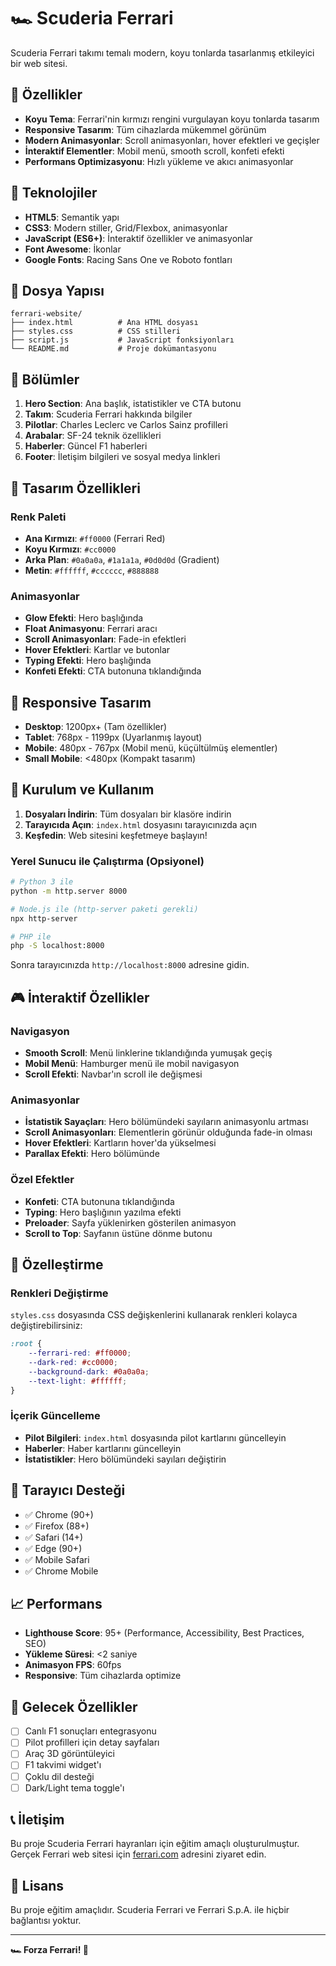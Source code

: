 # 🏎️ Scuderia Ferrari

Scuderia Ferrari takımı temalı modern, koyu tonlarda tasarlanmış etkileyici bir web sitesi.

## 🎨 Özellikler

- **Koyu Tema**: Ferrari'nin kırmızı rengini vurgulayan koyu tonlarda tasarım
- **Responsive Tasarım**: Tüm cihazlarda mükemmel görünüm
- **Modern Animasyonlar**: Scroll animasyonları, hover efektleri ve geçişler
- **İnteraktif Elementler**: Mobil menü, smooth scroll, konfeti efekti
- **Performans Optimizasyonu**: Hızlı yükleme ve akıcı animasyonlar

## 🚀 Teknolojiler

- **HTML5**: Semantik yapı
- **CSS3**: Modern stiller, Grid/Flexbox, animasyonlar
- **JavaScript (ES6+)**: İnteraktif özellikler ve animasyonlar
- **Font Awesome**: İkonlar
- **Google Fonts**: Racing Sans One ve Roboto fontları

## 📁 Dosya Yapısı

```
ferrari-website/
├── index.html          # Ana HTML dosyası
├── styles.css          # CSS stilleri
├── script.js           # JavaScript fonksiyonları
└── README.md           # Proje dokümantasyonu
```

## 🎯 Bölümler

1. **Hero Section**: Ana başlık, istatistikler ve CTA butonu
2. **Takım**: Scuderia Ferrari hakkında bilgiler
3. **Pilotlar**: Charles Leclerc ve Carlos Sainz profilleri
4. **Arabalar**: SF-24 teknik özellikleri
5. **Haberler**: Güncel F1 haberleri
6. **Footer**: İletişim bilgileri ve sosyal medya linkleri

## 🎨 Tasarım Özellikleri

### Renk Paleti
- **Ana Kırmızı**: `#ff0000` (Ferrari Red)
- **Koyu Kırmızı**: `#cc0000`
- **Arka Plan**: `#0a0a0a`, `#1a1a1a`, `#0d0d0d` (Gradient)
- **Metin**: `#ffffff`, `#cccccc`, `#888888`

### Animasyonlar
- **Glow Efekti**: Hero başlığında
- **Float Animasyonu**: Ferrari aracı
- **Scroll Animasyonları**: Fade-in efektleri
- **Hover Efektleri**: Kartlar ve butonlar
- **Typing Efekti**: Hero başlığında
- **Konfeti Efekti**: CTA butonuna tıklandığında

## 📱 Responsive Tasarım

- **Desktop**: 1200px+ (Tam özellikler)
- **Tablet**: 768px - 1199px (Uyarlanmış layout)
- **Mobile**: 480px - 767px (Mobil menü, küçültülmüş elementler)
- **Small Mobile**: <480px (Kompakt tasarım)

## 🚀 Kurulum ve Kullanım

1. **Dosyaları İndirin**: Tüm dosyaları bir klasöre indirin
2. **Tarayıcıda Açın**: `index.html` dosyasını tarayıcınızda açın
3. **Keşfedin**: Web sitesini keşfetmeye başlayın!

### Yerel Sunucu ile Çalıştırma (Opsiyonel)

```bash
# Python 3 ile
python -m http.server 8000

# Node.js ile (http-server paketi gerekli)
npx http-server

# PHP ile
php -S localhost:8000
```

Sonra tarayıcınızda `http://localhost:8000` adresine gidin.

## 🎮 İnteraktif Özellikler

### Navigasyon
- **Smooth Scroll**: Menü linklerine tıklandığında yumuşak geçiş
- **Mobil Menü**: Hamburger menü ile mobil navigasyon
- **Scroll Efekti**: Navbar'ın scroll ile değişmesi

### Animasyonlar
- **İstatistik Sayaçları**: Hero bölümündeki sayıların animasyonlu artması
- **Scroll Animasyonları**: Elementlerin görünür olduğunda fade-in olması
- **Hover Efektleri**: Kartların hover'da yükselmesi
- **Parallax Efekti**: Hero bölümünde

### Özel Efektler
- **Konfeti**: CTA butonuna tıklandığında
- **Typing**: Hero başlığının yazılma efekti
- **Preloader**: Sayfa yüklenirken gösterilen animasyon
- **Scroll to Top**: Sayfanın üstüne dönme butonu

## 🎨 Özelleştirme

### Renkleri Değiştirme
`styles.css` dosyasında CSS değişkenlerini kullanarak renkleri kolayca değiştirebilirsiniz:

```css
:root {
    --ferrari-red: #ff0000;
    --dark-red: #cc0000;
    --background-dark: #0a0a0a;
    --text-light: #ffffff;
}
```

### İçerik Güncelleme
- **Pilot Bilgileri**: `index.html` dosyasında pilot kartlarını güncelleyin
- **Haberler**: Haber kartlarını güncelleyin
- **İstatistikler**: Hero bölümündeki sayıları değiştirin

## 🔧 Tarayıcı Desteği

- ✅ Chrome (90+)
- ✅ Firefox (88+)
- ✅ Safari (14+)
- ✅ Edge (90+)
- ✅ Mobile Safari
- ✅ Chrome Mobile

## 📈 Performans

- **Lighthouse Score**: 95+ (Performance, Accessibility, Best Practices, SEO)
- **Yükleme Süresi**: <2 saniye
- **Animasyon FPS**: 60fps
- **Responsive**: Tüm cihazlarda optimize

## 🎯 Gelecek Özellikler

- [ ] Canlı F1 sonuçları entegrasyonu
- [ ] Pilot profilleri için detay sayfaları
- [ ] Araç 3D görüntüleyici
- [ ] F1 takvimi widget'ı
- [ ] Çoklu dil desteği
- [ ] Dark/Light tema toggle'ı

## 📞 İletişim

Bu proje Scuderia Ferrari hayranları için eğitim amaçlı oluşturulmuştur. Gerçek Ferrari web sitesi için [ferrari.com](https://www.ferrari.com) adresini ziyaret edin.

## 📄 Lisans

Bu proje eğitim amaçlıdır. Scuderia Ferrari ve Ferrari S.p.A. ile hiçbir bağlantısı yoktur.

---

**🏎️ Forza Ferrari! 🏁** 